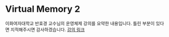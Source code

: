 Virtual Memory 2
===
이화여자대학교 반효경 교수님의 운영체제 강의를 요약한 내용입니다. 틀린 부분이 있다면 지적해주시면 감사하겠습니다. [강의 링크](http://www.kocw.net/home/cview.do?cid=4b9cd4c7178db077)
